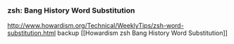 
### zsh: Bang History Word Substitution
http://www.howardism.org/Technical/WeeklyTips/zsh-word-substitution.html
backup [[Howardism zsh Bang History Word Substitution]]